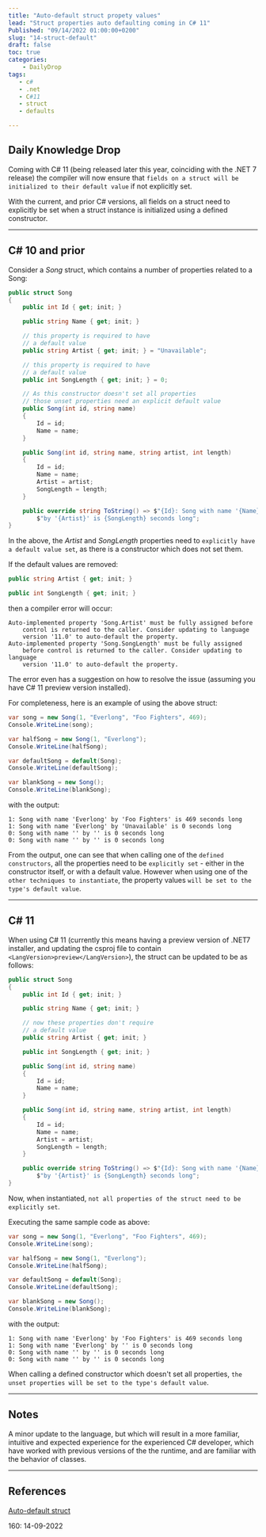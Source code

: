```yaml
---
title: "Auto-default struct propety values"
lead: "Struct properties auto defaulting coming in C# 11"
Published: "09/14/2022 01:00:00+0200"
slug: "14-struct-default"
draft: false
toc: true
categories:
    - DailyDrop
tags:
   - c#
   - .net
   - C#11
   - struct
   - defaults

---
```


## Daily Knowledge Drop

Coming with C# 11 (being released later this year, coinciding with the .NET 7 release) the compiler will now ensure that `fields on a struct will be initialized to their default value` if not explicitly set.

With the current, and prior C# versions, all fields on a struct need to explicitly be set when a struct instance is initialized using a defined constructor.

---

## C# 10 and prior

Consider a _Song_ struct, which contains a number of properties related to a Song:

``` csharp
public struct Song
{
    public int Id { get; init; }

    public string Name { get; init; }

    // this property is required to have
    // a default value
    public string Artist { get; init; } = "Unavailable";

    // this property is required to have
    // a default value
    public int SongLength { get; init; } = 0;

    // As this constructor doesn't set all properties
    // those unset properties need an explicit default value
    public Song(int id, string name)
    {
        Id = id;
        Name = name;
    }

    public Song(int id, string name, string artist, int length)
    {
        Id = id;
        Name = name;
        Artist = artist;
        SongLength = length;
    }

    public override string ToString() => $"{Id}: Song with name '{Name}' " +
        $"by '{Artist}' is {SongLength} seconds long";
}
```

In the above, the _Artist_ and _SongLength_ properties need to `explicitly have a default value set`, as there is a constructor which does not set them. 

If the default values are removed:

``` csharp
public string Artist { get; init; } 

public int SongLength { get; init; }
```

then a compiler error will occur:

``` terminal
Auto-implemented property 'Song.Artist' must be fully assigned before 
    control is returned to the caller. Consider updating to language 
    version '11.0' to auto-default the property.	
Auto-implemented property 'Song.SongLength' must be fully assigned 
    before control is returned to the caller. Consider updating to language 
    version '11.0' to auto-default the property.	
```

The error even has a suggestion on how to resolve the issue (assuming you have C# 11 preview version installed).

For completeness, here is an example of using the above struct:

``` csharp
var song = new Song(1, "Everlong", "Foo Fighters", 469);
Console.WriteLine(song);

var halfSong = new Song(1, "Everlong");
Console.WriteLine(halfSong);

var defaultSong = default(Song);
Console.WriteLine(defaultSong);

var blankSong = new Song();
Console.WriteLine(blankSong);
```

with the output:

```terminal
1: Song with name 'Everlong' by 'Foo Fighters' is 469 seconds long
1: Song with name 'Everlong' by 'Unavailable' is 0 seconds long
0: Song with name '' by '' is 0 seconds long
0: Song with name '' by '' is 0 seconds long
```

From the output, one can see that when calling one of the `defined constructors`, all the properties need to be `explicitly set` - either in the constructor itself, or with a default value. However when using one of the `other techniques to instantiate`, the property values `will be set to the type's default value`.

---

## C# 11

When using C# 11 (currently this means having a preview version of .NET7 installer, and updating the csproj file to contain `<LangVersion>preview</LangVersion>`), the struct can be updated to be as follows:

``` csharp
public struct Song
{
    public int Id { get; init; }

    public string Name { get; init; }

    // now these properties don't require
    // a default value
    public string Artist { get; init; }

    public int SongLength { get; init; }

    public Song(int id, string name)
    {
        Id = id;
        Name = name;
    }

    public Song(int id, string name, string artist, int length)
    {
        Id = id;
        Name = name;
        Artist = artist;
        SongLength = length;
    }

    public override string ToString() => $"{Id}: Song with name '{Name}' " +
        $"by '{Artist}' is {SongLength} seconds long";
}
```

Now, when instantiated, `not all properties of the struct need to be explicitly set`. 

Executing the same sample code as above:

``` csharp
var song = new Song(1, "Everlong", "Foo Fighters", 469);
Console.WriteLine(song);

var halfSong = new Song(1, "Everlong");
Console.WriteLine(halfSong);

var defaultSong = default(Song);
Console.WriteLine(defaultSong);

var blankSong = new Song();
Console.WriteLine(blankSong);
```

with the output:

```terminal
1: Song with name 'Everlong' by 'Foo Fighters' is 469 seconds long
1: Song with name 'Everlong' by '' is 0 seconds long
0: Song with name '' by '' is 0 seconds long
0: Song with name '' by '' is 0 seconds long
```

When calling a defined constructor which doesn't set all properties, `the unset properties will be set to the type's default value`.

---

## Notes

A minor update to the language, but which will result in a more familiar, intuitive and expected experience for the experienced C# developer, which have worked with previous versions of the the runtime, and are familiar with the behavior of classes.

---

## References

[Auto-default struct](https://dev.to/dotnetsafer/5-new-c-11-features-you-might-have-missed-32d8)   

<?# DailyDrop ?>160: 14-09-2022<?#/ DailyDrop ?>
